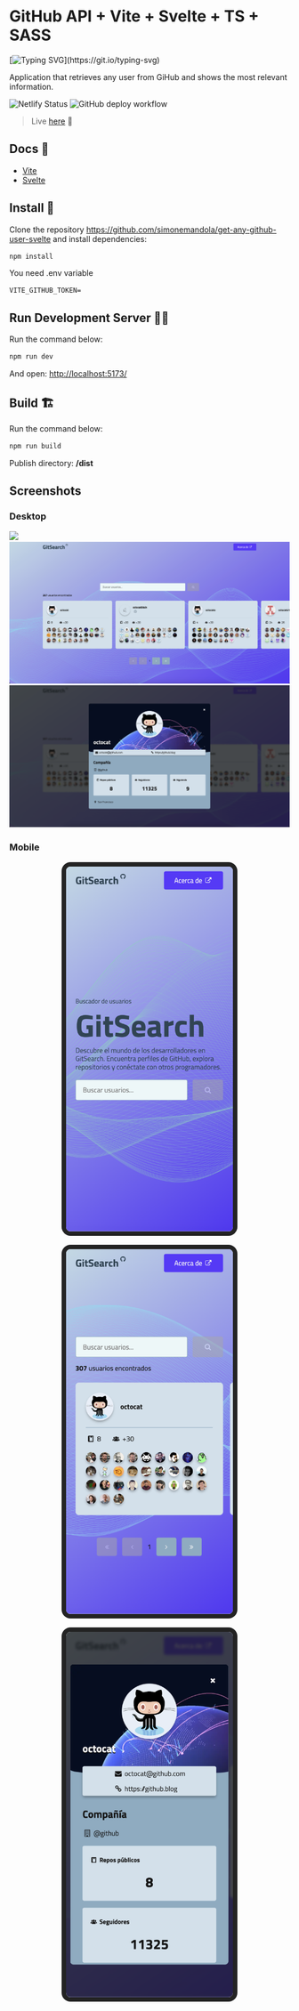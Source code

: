 # GitHub API + Vite + Svelte + TS + SASS

[![Typing SVG](https://readme-typing-svg.demolab.com?font=Fira+Code&weight=500&size=18&pause=1200&color=0E71E3&random=false&width=435&lines=Get+any+GitHub+user.)](https://git.io/typing-svg)

Application that retrieves any user from GiHub and shows the most relevant information.

![Netlify Status](https://api.netlify.com/api/v1/badges/c44f36ab-cde7-49f8-b09c-e7ca890c376f/deploy-status)
![GitHub deploy workflow](https://github.com/simonemandola/get-any-github-user-svelte/actions/workflows/deploy.yml/badge.svg?branch=main)

> Live [here](https://get-any-github-user.netlify.app/) 🚀

## Docs 📄
- [Vite](https://vitejs.dev/guide/)
- [Svelte](https://svelte.dev/docs/introduction)

## Install 💾
Clone the repository https://github.com/simonemandola/get-any-github-user-svelte and install dependencies:
```bash
npm install
```
You need .env variable

```
VITE_GITHUB_TOKEN=
```

## Run Development Server 🏃‍♂️
Run the command below:
```bash
npm run dev
```

And open: [http://localhost:5173/](http://localhost:5173/)


## Build 🏗️
Run the command below:
```bash
npm run build
```
Publish directory: **/dist**

## Screenshots

### Desktop

![](src/assets/img/screenshots/desktop-1.png)
![](src/assets/img/screenshots/desktop-2.png)
![](src/assets/img/screenshots/desktop-3.png)

### Mobile
<div style="display: flex; flex-direction: column; align-items: center; row-gap: 1rem">
    <img src="src/assets/img/screenshots/mobile-1.png" width="300" style="border-radius: 1rem; border: 8px solid #232323"/>
    <img src="src/assets/img/screenshots/mobile-2.png" width="300" style="border-radius: 1rem; border: 8px solid #232323"/>
    <img src="src/assets/img/screenshots/mobile-3.png" width="300" style="border-radius: 1rem; border: 8px solid #232323"/>
</div>

